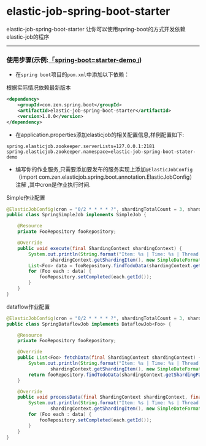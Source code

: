  elastic-job-spring-boot-starter
===================================
 elastic-job-spring-boot-starter
让你可以使用spring-boot的方式开发依赖elastic-job的程序

*****

### 使用步骤(示例:[「spring-boot=starter-demo」](https://github.com/xjzrc/spring-boot-starter-demo))

* 在`spring boot`项目的`pom.xml`中添加以下依赖：

根据实际情况依赖最新版本
```xml
<dependency>
    <groupId>com.zen.spring.boot</groupId>
    <artifactId>elastic-job-spring-boot-starter</artifactId>
    <version>1.0.0</version>
</dependency>
```

* 在application.properties添加elasticjob的相关配置信息,样例配置如下:

```properties
spring.elasticjob.zookeeper.serverLists=127.0.0.1:2181
spring.elasticjob.zookeeper.namespace=elastic-job-spring-boot-stater-demo
```

* 编写你的作业服务,只需要添加要发布的服务实现上添加`@ElasticJobConfig`（import com.zen.elasticjob.spring.boot.annotation.ElasticJobConfig）注解 ,其中cron是作业执行时间.

Simple作业配置
```java
@ElasticJobConfig(cron = "0/2 * * * * ?", shardingTotalCount = 3, shardingItemParameters = "0=Beijing,1=Shanghai,2=Guangzhou")
public class SpringSimpleJob implements SimpleJob {

    @Resource
    private FooRepository fooRepository;

    @Override
    public void execute(final ShardingContext shardingContext) {
        System.out.println(String.format("Item: %s | Time: %s | Thread: %s | %s",
                shardingContext.getShardingItem(), new SimpleDateFormat("HH:mm:ss").format(new Date()), Thread.currentThread().getId(), "SIMPLE"));
        List<Foo> data = fooRepository.findTodoData(shardingContext.getShardingParameter(), 10);
        for (Foo each : data) {
            fooRepository.setCompleted(each.getId());
        }
    }
}
```

dataflow作业配置
```java
@ElasticJobConfig(cron = "0/2 * * * * ?", shardingTotalCount = 3, shardingItemParameters = "0=Beijing,1=Shanghai,2=Guangzhou")
public class SpringDataflowJob implements DataflowJob<Foo> {

    @Resource
    private FooRepository fooRepository;

    @Override
    public List<Foo> fetchData(final ShardingContext shardingContext) {
        System.out.println(String.format("Item: %s | Time: %s | Thread: %s | %s",
                shardingContext.getShardingItem(), new SimpleDateFormat("HH:mm:ss").format(new Date()), Thread.currentThread().getId(), "DATAFLOW FETCH"));
        return fooRepository.findTodoData(shardingContext.getShardingParameter(), 10);
    }

    @Override
    public void processData(final ShardingContext shardingContext, final List<Foo> data) {
        System.out.println(String.format("Item: %s | Time: %s | Thread: %s | %s",
                shardingContext.getShardingItem(), new SimpleDateFormat("HH:mm:ss").format(new Date()), Thread.currentThread().getId(), "DATAFLOW PROCESS"));
        for (Foo each : data) {
            fooRepository.setCompleted(each.getId());
        }
    }
}
```